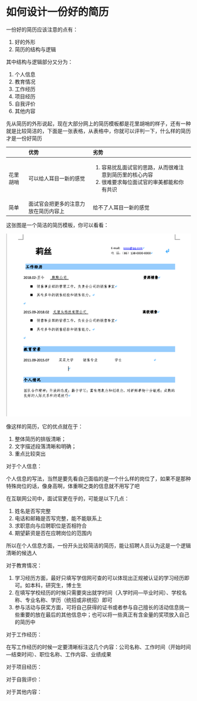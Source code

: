 # 如何设计一份好的简历

一份好的简历应该注意的点有：

1. 好的外形
2. 简历的结构与逻辑

其中结构与逻辑部分又分为：

1. 个人信息
2. 教育情况
3. 工作经历
4. 项目经历
5. 自我评价
6. 其他内容

先从简历的外形说起，现在大部分网上的简历模板都是花里胡哨的样子，还有一种就是比较简洁的，下面是一张表格，从表格中，你就可以评判一下，什么样的简历才是一份好简历

<table>
  <thead>
    <tr>
      <th style="text-align:left"></th>
      <th style="text-align:left">&#x4F18;&#x52BF;</th>
      <th style="text-align:left">&#x52A3;&#x52BF;</th>
    </tr>
  </thead>
  <tbody>
    <tr>
      <td style="text-align:left">&#x82B1;&#x91CC;&#x80E1;&#x54E8;</td>
      <td style="text-align:left">&#x53EF;&#x4EE5;&#x7ED9;&#x4EBA;&#x8033;&#x76EE;&#x4E00;&#x65B0;&#x7684;&#x611F;&#x89C9;</td>
      <td
      style="text-align:left">
        <ol>
          <li>&#x5BB9;&#x6613;&#x6270;&#x4E71;&#x9762;&#x8BD5;&#x5B98;&#x7684;&#x601D;&#x8DEF;&#xFF0C;&#x4ECE;&#x800C;&#x5F88;&#x96BE;&#x6CE8;&#x610F;&#x5230;&#x7B80;&#x5386;&#x91CC;&#x7684;&#x6838;&#x5FC3;&#x5185;&#x5BB9;</li>
          <li>&#x5F88;&#x96BE;&#x8981;&#x6C42;&#x6BCF;&#x4F4D;&#x9762;&#x8BD5;&#x5B98;&#x7684;&#x5BA1;&#x7F8E;&#x90FD;&#x80FD;&#x548C;&#x4F60;&#x6709;&#x5171;&#x8BC6;</li>
        </ol>
        </td>
    </tr>
    <tr>
      <td style="text-align:left">&#x7B80;&#x5355;</td>
      <td style="text-align:left">&#x9762;&#x8BD5;&#x5B98;&#x4F1A;&#x628A;&#x66F4;&#x591A;&#x7684;&#x6CE8;&#x610F;&#x529B;&#x653E;&#x5728;&#x7B80;&#x5386;&#x5185;&#x5BB9;&#x4E0A;</td>
      <td
      style="text-align:left">&#x7ED9;&#x4E0D;&#x4E86;&#x4EBA;&#x8033;&#x76EE;&#x4E00;&#x65B0;&#x7684;&#x611F;&#x89C9;</td>
    </tr>
  </tbody>
</table>

这张图是一个简洁的简历模板，你可以看看：

![&#x6A21;&#x677F;&#x793A;&#x4F8B;](../../../.gitbook/assets/1.png)

像这样的简历，它的优点就在于：

1. 整体简历的排版清晰；
2. 文字描述段落清晰和明确；
3. 重点比较突出

对于个人信息：

个人信息的写法，当然是要先看自己面临的是一个什么样的岗位了，如果不是那种特殊岗位的话，像身高啊，体重啊之类的信息就不用写了吧

在互联网公司中，面试官更在乎的，可能是以下几点：

1. 姓名是否写完整
2. 电话和邮箱是否写完整，能不能联系上
3. 求职意向与应聘职位是否相符合
4. 期望薪资是否在应聘岗位的范围内

所以在个人信息方面，一份开头比较简洁的简历，能让招聘人员认为这是一个逻辑清晰的候选人

对于教育情况：

1. 学习经历方面，最好只填写学信网可查的可以体现出正规被认证的学习经历即可。如本科，研究生，博士生
2. 在填写学校经历的时候只需要突出就学时间（入学时间—毕业时间）、学校名称、专业名称、学历（统招或非统招）即可
3. 参与活动与获奖方面，可将自己获得的证书或者参与自己擅长的活动信息挑一些重要的放在最后的其他信息中；也可以将一些真正有含金量的奖项放入自己的简历中

对于工作经历：

在写工作经历的时候一定要清晰标注这几个内容：公司名称、工作时间（开始时间—结束时间）、职位名称、工作内容、业绩成果



对于项目经历：

对于自我评价：

对于其他内容：




